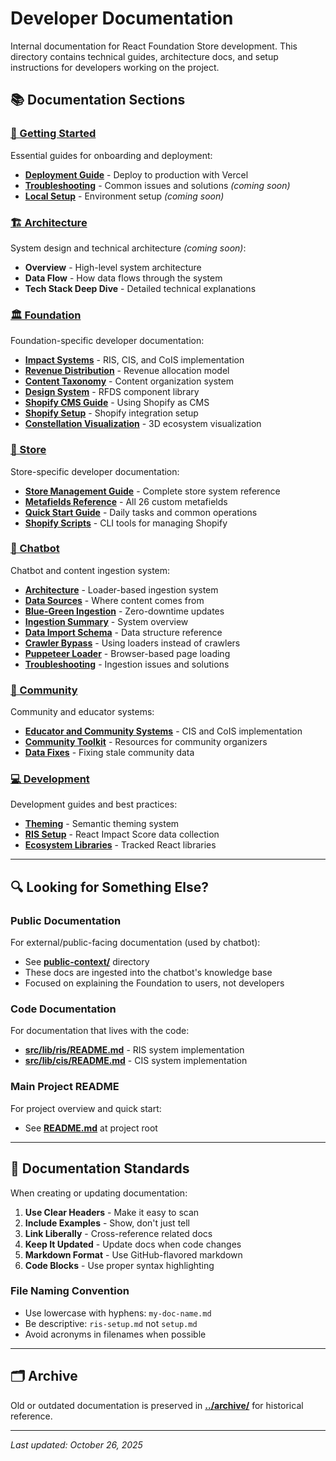 # Developer Documentation

Internal documentation for React Foundation Store development. This directory contains technical guides, architecture docs, and setup instructions for developers working on the project.

## 📚 Documentation Sections

### [🚀 Getting Started](./getting-started/)
Essential guides for onboarding and deployment:
- **[Deployment Guide](./getting-started/deployment.md)** - Deploy to production with Vercel
- **[Troubleshooting](./getting-started/troubleshooting.md)** - Common issues and solutions *(coming soon)*
- **[Local Setup](./getting-started/local-setup.md)** - Environment setup *(coming soon)*

### [🏗️ Architecture](./architecture/)
System design and technical architecture *(coming soon)*:
- **Overview** - High-level system architecture
- **Data Flow** - How data flows through the system
- **Tech Stack Deep Dive** - Detailed technical explanations

### [🏛️ Foundation](./foundation/)
Foundation-specific developer documentation:
- **[Impact Systems](./foundation/impact-systems.md)** - RIS, CIS, and CoIS implementation
- **[Revenue Distribution](./foundation/revenue-distribution.md)** - Revenue allocation model
- **[Content Taxonomy](./foundation/content-taxonomy.md)** - Content organization system
- **[Design System](./foundation/design-system.md)** - RFDS component library
- **[Shopify CMS Guide](./foundation/shopify-cms-guide.md)** - Using Shopify as CMS
- **[Shopify Setup](./foundation/shopify-setup.md)** - Shopify integration setup
- **[Constellation Visualization](./foundation/react-constellation-visualization.md)** - 3D ecosystem visualization

### [🛒 Store](./store/)
Store-specific developer documentation:
- **[Store Management Guide](./store/store-management.md)** - Complete store system reference
- **[Metafields Reference](./store/metafields-reference.md)** - All 26 custom metafields
- **[Quick Start Guide](./store/quick-start.md)** - Daily tasks and common operations
- **[Shopify Scripts](./store/shopify-scripts.md)** - CLI tools for managing Shopify

### [🤖 Chatbot](./chatbot/)
Chatbot and content ingestion system:
- **[Architecture](./chatbot/architecture.md)** - Loader-based ingestion system
- **[Data Sources](./chatbot/data-sources.md)** - Where content comes from
- **[Blue-Green Ingestion](./chatbot/blue-green-ingestion.md)** - Zero-downtime updates
- **[Ingestion Summary](./chatbot/ingestion-summary.md)** - System overview
- **[Data Import Schema](./chatbot/data-import-schema.md)** - Data structure reference
- **[Crawler Bypass](./chatbot/crawler-bypass.md)** - Using loaders instead of crawlers
- **[Puppeteer Loader](./chatbot/puppeteer-loader.md)** - Browser-based page loading
- **[Troubleshooting](./chatbot/troubleshooting.md)** - Ingestion issues and solutions

### [👥 Community](./community/)
Community and educator systems:
- **[Educator and Community Systems](./community/educator-and-community.md)** - CIS and CoIS implementation
- **[Community Toolkit](./community/community-toolkit.md)** - Resources for community organizers
- **[Data Fixes](./community/data-fixes.md)** - Fixing stale community data

### [💻 Development](./development/)
Development guides and best practices:
- **[Theming](./development/theming.md)** - Semantic theming system
- **[RIS Setup](./development/ris-setup.md)** - React Impact Score data collection
- **[Ecosystem Libraries](./development/ecosystem-libraries.md)** - Tracked React libraries

---

## 🔍 Looking for Something Else?

### Public Documentation
For external/public-facing documentation (used by chatbot):
- See **[public-context/](../public-context/)** directory
- These docs are ingested into the chatbot's knowledge base
- Focused on explaining the Foundation to users, not developers

### Code Documentation
For documentation that lives with the code:
- **[src/lib/ris/README.md](../src/lib/ris/README.md)** - RIS system implementation
- **[src/lib/cis/README.md](../src/lib/cis/README.md)** - CIS system implementation

### Main Project README
For project overview and quick start:
- See **[README.md](../README.md)** at project root

---

## 📝 Documentation Standards

When creating or updating documentation:

1. **Use Clear Headers** - Make it easy to scan
2. **Include Examples** - Show, don't just tell
3. **Link Liberally** - Cross-reference related docs
4. **Keep It Updated** - Update docs when code changes
5. **Markdown Format** - Use GitHub-flavored markdown
6. **Code Blocks** - Use proper syntax highlighting

### File Naming Convention
- Use lowercase with hyphens: `my-doc-name.md`
- Be descriptive: `ris-setup.md` not `setup.md`
- Avoid acronyms in filenames when possible

---

## 🗂️ Archive

Old or outdated documentation is preserved in **[../archive/](../archive/)** for historical reference.

---

*Last updated: October 26, 2025*
